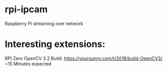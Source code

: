 # rpi-ipcam
Raspberry Pi streaming over network

# Interesting extensions:

RPI Zero OpenCV 3.2 Build:
https://yoursunny.com/t/2018/build-OpenCV3/
~15 Minutes expected
